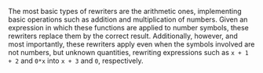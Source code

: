 The most basic types of rewriters are the arithmetic ones, implementing basic operations such as addition and multiplication of numbers. Given an expression in which these functions are applied to number symbols, these rewriters replace them by the correct result. Additionally, however, and most importantly, these rewriters apply even when the symbols involved are not numbers, but unknown quantities, rewriting expressions such as `x + 1 + 2` and `0*x` into `x + 3` and `0`, respectively.